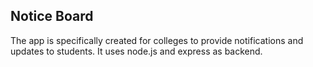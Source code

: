 ## Notice Board

The app is specifically created for colleges to provide notifications and updates to students. It uses node.js and express as backend.
  
